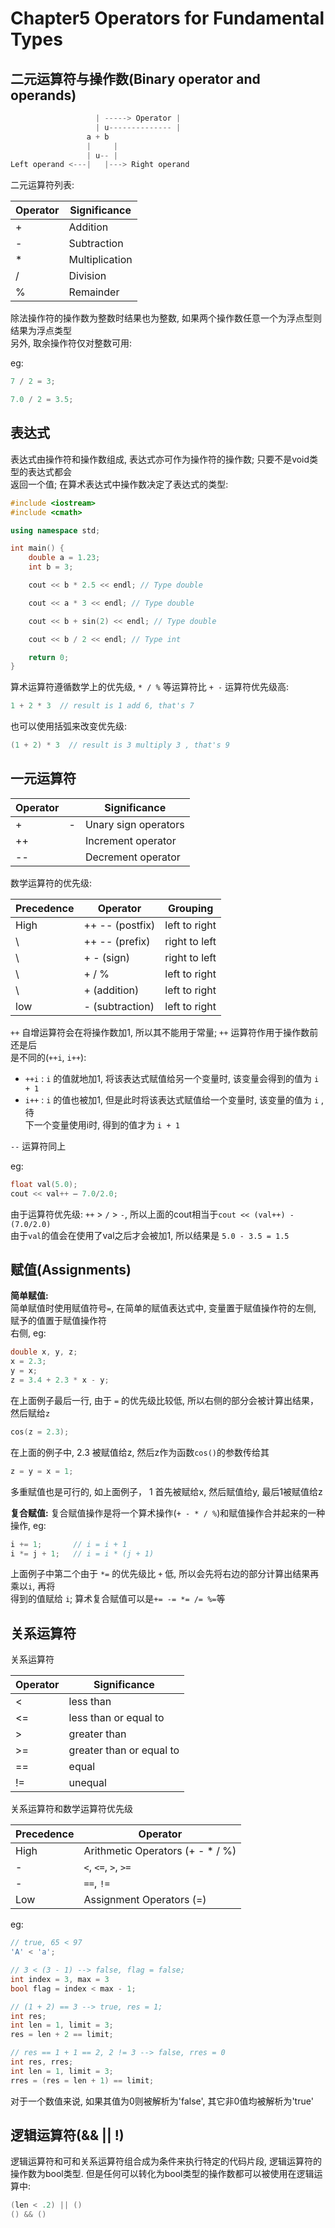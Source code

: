 Chapter5 Operators for Fundamental Types
===

二元运算符与操作数(Binary operator and operands)
---

```cpp
                   | -----> Operator |
                   | u-------------- |
                 a + b
                 |     |
                 | u-- |
Left operand <---|   |---> Right operand
```

二元运算符列表:

| Operator | Significance   |
| -------- | -------------- |
| +        | Addition       |
| -        | Subtraction    |
| *        | Multiplication |
| /        | Division       |
| %        | Remainder      |

除法操作符的操作数为整数时结果也为整数, 如果两个操作数任意一个为浮点型则结果为浮点类型  
另外, 取余操作符仅对整数可用:

eg:

```cpp
7 / 2 = 3;

7.0 / 2 = 3.5;
```

表达式
---

表达式由操作符和操作数组成, 表达式亦可作为操作符的操作数; 只要不是void类型的表达式都会  
返回一个值; 在算术表达式中操作数决定了表达式的类型:

```cpp
#include <iostream>
#include <cmath>

using namespace std;

int main() {
    double a = 1.23;
    int b = 3;

    cout << b * 2.5 << endl; // Type double

    cout << a * 3 << endl; // Type double

    cout << b + sin(2) << endl; // Type double

    cout << b / 2 << endl; // Type int

    return 0;
}
```

算术运算符遵循数学上的优先级, `* / %` 等运算符比 `+ -` 运算符优先级高:

```cpp
1 + 2 * 3  // result is 1 add 6, that's 7
```

也可以使用括弧来改变优先级:

```cpp
(1 + 2) * 3  // result is 3 multiply 3 , that's 9
```

一元运算符
---

| Operator |     | Significance         |
| -------- | --- | -------------------- |
| +        | -   | Unary sign operators |
| ++       |     | Increment operator   |
| --       |     | Decrement operator   |

数学运算符的优先级:

| Precedence | Operator         | Grouping      |
| ---------- | ---------------- | ------------- |
| High       | ++  -- (postfix) | left to right |
| \          | ++  -- (prefix)  | right to left |
| \          | +  - (sign)      | right to left |
| \          | + / %            | left to right |
| \          | + (addition)     | left to right |
| low        | - (subtraction)  | left to right |

`++` 自增运算符会在将操作数加1, 所以其不能用于常量; `++` 运算符作用于操作数前还是后  
是不同的(`++i`, `i++`):

* `++i` : `i` 的值就地加1, 将该表达式赋值给另一个变量时, 该变量会得到的值为 `i + 1`
* `i++` : `i` 的值也被加1, 但是此时将该表达式赋值给一个变量时, 该变量的值为 `i` , 待  
  下一个变量使用i时, 得到的值才为 `i + 1`

`--` 运算符同上

eg:

```cpp
float val(5.0);
cout << val++ – 7.0/2.0;
```

由于运算符优先级: `++` > `/` > `-`, 所以上面的cout相当于`cout << (val++) - (7.0/2.0)`  
由于`val`的值会在使用了val之后才会被加1, 所以结果是 `5.0 - 3.5 = 1.5`

赋值(Assignments)
---

**简单赋值:**  
简单赋值时使用赋值符号`=`, 在简单的赋值表达式中, 变量置于赋值操作符的左侧, 赋予的值置于赋值操作符  
右侧, eg:

```cpp
double x, y, z;
x = 2.3;
y = x;
z = 3.4 + 2.3 * x - y;
```

在上面例子最后一行, 由于 `=` 的优先级比较低, 所以右侧的部分会被计算出结果， 然后赋给`z`

```cpp
cos(z = 2.3);
```

在上面的例子中, 2.3 被赋值给z, 然后z作为函数`cos()`的参数传给其

```cpp
z = y = x = 1;
```

多重赋值也是可行的, 如上面例子， 1 首先被赋给x, 然后赋值给y, 最后1被赋值给z

**复合赋值:**
复合赋值操作是将一个算术操作(`+ - * / %`)和赋值操作合并起来的一种操作, eg:

```cpp
i += 1;       // i = i + 1
i *= j + 1;   // i = i * (j + 1)
```

上面例子中第二个由于 `*=` 的优先级比 `+` 低, 所以会先将右边的部分计算出结果再乘以`i`, 再将  
得到的值赋给 `i`; 算术复合赋值可以是`+= -= *= /= %=`等

关系运算符
---

关系运算符

| Operator | Significance             |
| -------- | ------------------------ |
| <        | less than                |
| <=       | less than or equal to    |
| >        | greater than             |
| >=       | greater than or equal to |
| ==       | equal                    |
| !=       | unequal                  |

关系运算符和数学运算符优先级

| Precedence | Operator                         |
| ---------- | -------------------------------- |
| High       | Arithmetic Operators (+ - * / %) |
| -          | `<`, `<=`, `>`, `>=`             |
| -          | `==`, `!=`                       |
| Low        | Assignment Operators (=)         |

eg:

```cpp
// true, 65 < 97
'A' < 'a';

// 3 < (3 - 1) --> false, flag = false;
int index = 3, max = 3
bool flag = index < max - 1;  

// (1 + 2) == 3 --> true, res = 1;
int res;
int len = 1, limit = 3;
res = len + 2 == limit;

// res == 1 + 1 == 2, 2 != 3 --> false, rres = 0
int res, rres;
int len = 1, limit = 3;
rres = (res = len + 1) == limit;
```

对于一个数值来说, 如果其值为0则被解析为'false', 其它非0值均被解析为'true'

逻辑运算符(&& || !)
---

逻辑运算符和可和关系运算符组合成为条件来执行特定的代码片段, 逻辑运算符的操作数为bool类型.
但是任何可以转化为bool类型的操作数都可以被使用在逻辑运算中: 

```cpp
(len < .2) || ()
() && ()
```